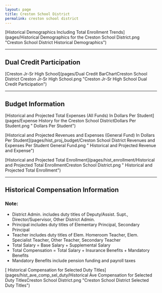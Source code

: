 ```yaml
---
layout: page
title: Creston School District
permalink: creston school district
---
```



[Historical Demographics Including Total Enrollment Trends](pages/Historical Demographics for the Creston School District.png "Creston School District Historical Demographics")

___

## Dual Credit Participation

[Creston Jr-Sr High School](pages/Dual Credit BarChartCreston School District Creston Jr-Sr High School.png "Creston Jr-Sr High School Dual Credit Participation")


___

## Budget Information

[Historical and Projected Total Expenses (All Funds) In Dollars Per Student](pages/Expense History for the Creston School DistrictDollars Per Student.png " Dollars Per Student")

[Historical and Projected Revenues and Expenses (General Fund) In Dollars Per Student](pages/hist_proj_budget/Creston School District Revenues and Expenses Per Student General Fund.png " Historical and Projected Revenue and Expense")

[Historical and Projected Total Enrollment](pages/hist_enrollment/Historical and Projected Total EnrollmentCreston School District.png " Historical and Projected Total Enrollment")


___

## Historical Compensation Information
### Note:
- District Admin. includes duty titles of Deputy/Assist. Supt., Director/Supervisor, Other District Admin.
- Principal includes duty titles of Elementary Principal, Secondary Principal
- Teacher includes duty titles of Elem. Homeroom Teacher, Elem. Specialist Teacher, Other Teacher, Secondary Teacher
- Total Salary = Base Salary + Supplemental Salary
- Total Compensation = Total Salary + Insurance Benefits + Mandatory Benefits
- Mandatory Benefits include pension funding and payroll taxes

[ Historical Compensation for Selected Duty Titles](pages/hist_ave_comp_sel_duty/Historical Ave Compensation for Selected Duty TitlesCreston School District.png "Creston School District Selected Duty Titles")

